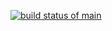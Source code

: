 [![build status of main](https://travis-ci.org/Keyodinfire/GitHubAPI567.svg?branch=HW05a_Mocking)](https://app.travis-ci.com/github/Keyodinfire/GitHubAPI567)